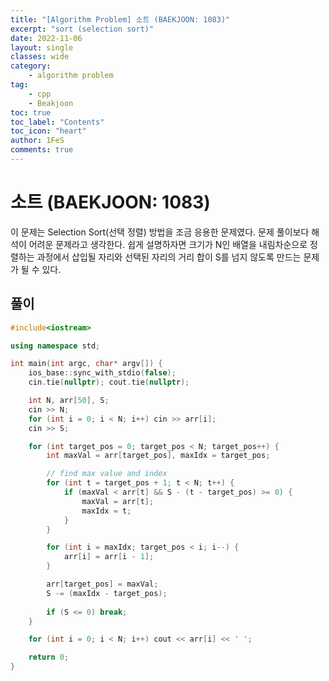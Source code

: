 ```yaml
---
title: "[Algorithm Problem] 소트 (BAEKJOON: 1083)"
excerpt: "sort (selection sort)"
date: 2022-11-06
layout: single
classes: wide
category:
    - algorithm problem
tag:
    - cpp
    - Beakjoon
toc: true
toc_label: "Contents"
toc_icon: "heart"
author: 1FeS
comments: true
---
```


# 소트 (BAEKJOON: 1083)

이 문제는 Selection Sort(선택 정렬) 방법을 조금 응용한 문제였다. 문제 풀이보다 해석이 어려운 문제라고 생각한다. 쉽게 설명하자면 크기가 N인 배열을 내림차순으로 정렬하는 과정에서 삽입될 자리와 선택된 자리의 거리 합이 S를 넘지 않도록 만드는 문제가 될 수 있다.

## 풀이

```cpp
#include<iostream>

using namespace std;

int main(int argc, char* argv[]) {
	ios_base::sync_with_stdio(false);
	cin.tie(nullptr); cout.tie(nullptr);

	int N, arr[50], S;
	cin >> N;
	for (int i = 0; i < N; i++) cin >> arr[i];
	cin >> S;

	for (int target_pos = 0; target_pos < N; target_pos++) {
		int maxVal = arr[target_pos], maxIdx = target_pos;

		// find max value and index
		for (int t = target_pos + 1; t < N; t++) {
			if (maxVal < arr[t] && S - (t - target_pos) >= 0) {
				maxVal = arr[t];
				maxIdx = t;
			}
		}

		for (int i = maxIdx; target_pos < i; i--) {
			arr[i] = arr[i - 1];
		}

		arr[target_pos] = maxVal;
		S -= (maxIdx - target_pos);
		
		if (S <= 0) break;
	}

	for (int i = 0; i < N; i++) cout << arr[i] << ' ';

	return 0;
}
```